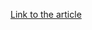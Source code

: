 [Link to the article](https://www.fortinet.com/blog/threat-research/new-agent-tesla-campaign-targeting-spanish-speaking-people)
